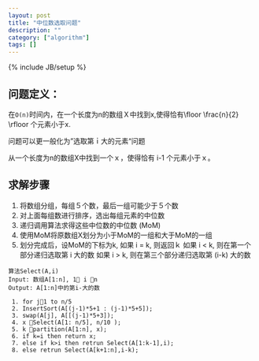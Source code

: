 ```yaml
---
layout: post
title: "中位数选取问题"
description: ""
category: ["algorithm"] 
tags: []
---
```

{% include JB/setup %}

## 问题定义：

在`O(n)`时间内，在一个长度为n的数组Ｘ中找到x,使得恰有\floor \frac{n}{2} \rfloor 个元素小于x.

问题可以更一般化为”选取第ｉ大的元素“问题

从一个长度为n的数组X中找到一个ｘ，使得恰有 i-1 个元素小于ｘ。

## 求解步骤

1. 将数组分组，每组５个数，最后一组可能少于５个数
2. 对上面每组数进行排序，选出每组元素的中位数
3. 递归调用算法求得这些中位数的中位数 (MoM)
4. 使用MoM将原数组X划分为小于MoM的一组和大于MoM的一组
5. 划分完成后，设MoM的下标为k,
   如果 i = k, 则返回ｋ
   如果 i < k, 则在第一个部分递归选取第 i 大的数
   如果 i > k, 则在第三个部分递归选取第 (i-k) 大的数

```
算法Select(A,i)
Input: 数组A[1:n], 1 i n
Output: A[1:n]中的第i-大的数

 1. for j1 to n/5
 2. InsertSort(A[(j-1)*5+1 : (j-1)*5+5]);
 3. swap(A[j], A[[(j-1)*5+3]);
 4. x Select(A[1: n/5], n/10 );
 5. k partition(A[1:n], x);
 6. if k=i then return x;
 7. else if k>i then retrun Select(A[1:k-1],i);
 8. else retrun Select(A[k+1:n],i-k);
 ```